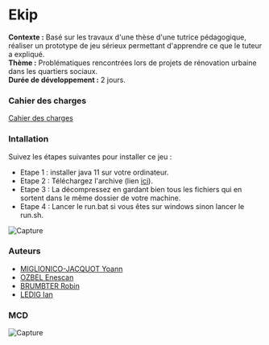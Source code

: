 # Ekip

**Contexte :** Basé sur les travaux d'une thèse d'une tutrice pédagogique, réaliser un prototype de jeu sérieux permettant d'apprendre ce que le tuteur a expliqué. <br>
**Thème :** Problématiques rencontrées lors de projets de rénovation urbaine dans les quartiers sociaux. <br>
**Durée de développement :** 2 jours. <br>

### Cahier des charges

[Cahier des charges](https://docs.google.com/document/d/1aSJizYEQ_bQtehNfUSkLTm0GBGgYQvxmuCkMMacNFxM/edit?usp=sharing)

### Intallation

Suivez les étapes suivantes pour installer ce jeu :

- Etape 1 : installer java 11 sur votre ordinateur.
- Etape 2 : Téléchargez l'archive (lien [ici](https://drive.google.com/file/d/1LeNpKywLN5MWG-Q94bE-WSV41HCmdD6n/view?usp=sharing)).
- Etape 3 : La décompressez en gardant bien tous les fichiers qui en sortent dans le même dossier de votre machine.
- Etape 4 : Lancer le run.bat si vous êtes sur windows sinon lancer le run.sh.

![Capture](https://cdn.discordapp.com/attachments/774264633246351370/826725346308522014/unknown.png)

### Auteurs

- [MIGLIONICO-JACQUOT Yoann](https://git.unistra.fr/miglionico)
- [OZBEL Enescan](https://git.unistra.fr/eozbel)
- [BRUMBTER Robin](https://git.unistra.fr/rbrumbter)
- [LEDIG Ian](https://git.unistra.fr/iledig)

### MCD

![Capture](https://cdn.discordapp.com/attachments/826100355715694643/826745856019398666/uml.png)
